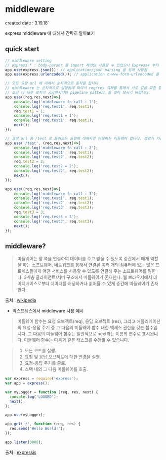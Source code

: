 # middleware

created date : 3.19.18`

express middleware 에 대해서 간략히 알아보기

## quick start
```javascript
// middleware setting
// express.* : body-parser 를 import 해야만 사용할 수 있었으나 Express4 부터 내장 메서드로 등록됨
app.use(express.json()); // application/json parsing 을 위해 사용됨
app.use(express.urlencoded()); // application x-www-form-urlencoded 을 위해 사용됨

// 모든 요청 url 에 대해서 순차적으로 동작을 합니다.
// middleware 는 순차적으로 실행됨에 따라서 req/res 객체를 통해서 서로 값을 교환 할 수 있습니다
// 조금 더 내부 로직이 궁금하시다면 pipeline pattern 을 찾아 보시기 바랍니다.
app.use((req,res,next)=>{
	console.log('middleware fn call : 1');
	console.log('req.test1', req.test1);
	req.test1 = 1;
	console.log('req.test1 = 1');
	console.log('req.test1', req.test1);
	next();
});

// 요청 url 중 /test 로 들어오는 요청에 대해서만 반응하는 미들웨어 입니다. 경로가 지정이 안된 미들웨어는 모든 요청에 대해서 반응 합니다.
app.use('/test', (req,res,next)=>{
	console.log('middleware fn call : 2');
	console.log('req.test1', req.test1);
	console.log('req.test2', req.test2);
	req.test2 = 2;
	console.log('req.test2 = 2');
	console.log('req.test2', req.test2);
	next();
});

app.use((req,res,next)=>{
	console.log('middleware fn call : 3');
	console.log('req.test1', req.test1);
	console.log('req.test2', req.test2);
	console.log('req.test3', req.test3);
	req.test3 = 3;
	console.log('req.test3 = 3');
	console.log('req.test3', req.test3);
	next();
});
```

## middleware?
>미들웨어는 양 쪽을 연결하여 데이터를 주고 받을 수 있도록 중간에서 매개 역할을 하는 소프트웨어, 네트워크를 통해서 연결된 여러 개의 컴퓨터에 있는 많은 프로세스들에게 어떤 서비스를 사용할 수 있도록 연결해 주는 소프트웨어를 말한다. 3계층 클라이언트/서버 구조에서 미들웨어가 존재한다. 
>웹 브라우저에서 데이터베이스로부터 데이터를 저장하거나 읽어올 수 있게 중간에 미들웨어가 존재한다.

출처 : [wikipedia](https://ko.wikipedia.org/wiki/%EB%AF%B8%EB%93%A4%EC%9B%A8%EC%96%B4)

* 익스프레스에서 middleware 사용 예시
>미들웨어 함수는 요청 오브젝트(req), 응답 오브젝트 (res), 그리고 애플리케이션의 요청-응답 주기 중 그 다음의 미들웨어 함수 대한 액세스 권한을 갖는 함수입니다. 그 다음의 미들웨어 함수는 일반적으로 next라는 이름의 변수로 표시됩니다.
> 미들웨어 함수는 다음과 같은 태스크를 수행할 수 있습니다.
 
> 1. 모든 코드를 실행.
> 2. 요청 및 응답 오브젝트에 대한 변경을 실행.
> 3. 요청-응답 주기를 종료.
> 4. 스택 내의 그 다음 미들웨어를 호출.

```javascript
var express = require('express');
var app = express();

var myLogger = function (req, res, next) {
  console.log('LOGGED');
  next();
};

app.use(myLogger);

app.get('/', function (req, res) {
  res.send('Hello World!');
});

app.listen(3000);
```
출처 : [expressjs](http://expressjs.com/ko/guide/writing-middleware.html)